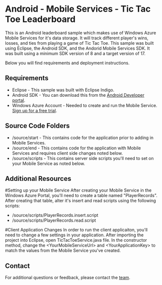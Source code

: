 # Android - Mobile Services - Tic Tac Toe Leaderboard
This is an Android leaderboard sample which makes use of Windows Azure Mobile Services for it's data storage.  It will track different player's wins, losses, and ties from playing a game of Tic Tac Toe.  This sample was built using Eclipse, the Android SDK, and the Andorid Mobile Services SDK.  It was built using a minimum SDK version of 8 and a target version of 17.

Below you will find requirements and deployment instructions.

## Requirements
* Eclipse - This sample was built with Eclipse Indigo.
* Android SDK - You can download this from the [Android Developer portal](http://developer.android.com/sdk/index.html).
* Windows Azure Account - Needed to create and run the Mobile Service.  [Sign up for a free trial](https://www.windowsazure.com/en-us/pricing/free-trial/).

## Source Code Folders
* /source/start - This contains code for the application prior to adding in Mobile Services.
* /source/end - This contains code for the application with Mobile Services and requires client side changes noted below.
* /source/scripts - This contains server side scripts you'll need to set on your Mobile Service as noted below.

## Additional Resources


#Setting up your Mobile Service
After creating your Mobile Service in the Windows Azure Portal, you'll need to create a table named "PlayerRecords".  After creating that table, alter it's insert and read scripts using the following scripts:
* /source/scripts/PlayerRecords.insert.script
* /source/scripts/PlayerRecords.read.script

#Client Application Changes
In order to run the client applicaiton, you'll need to change a few settings in your application.  After importing the project into Eclipse, open TicTacToeService.java file.  In the constructor method, change the \<YourMobileServiceUrl> and \<YourApplicationKey> to match the values from the Mobile Service you've created.

## Contact

For additional questions or feedback, please contact the [team](mailto:chrisner@microsoft.com).
